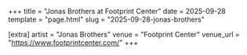 +++
title = "Jonas Brothers at Footprint Center"
date = 2025-09-28
template = "page.html"
slug = "2025-09-28-jonas-brothers"

[extra]
artist = "Jonas Brothers"
venue = "Footprint Center"
venue_url = "https://www.footprintcenter.com/"
+++
